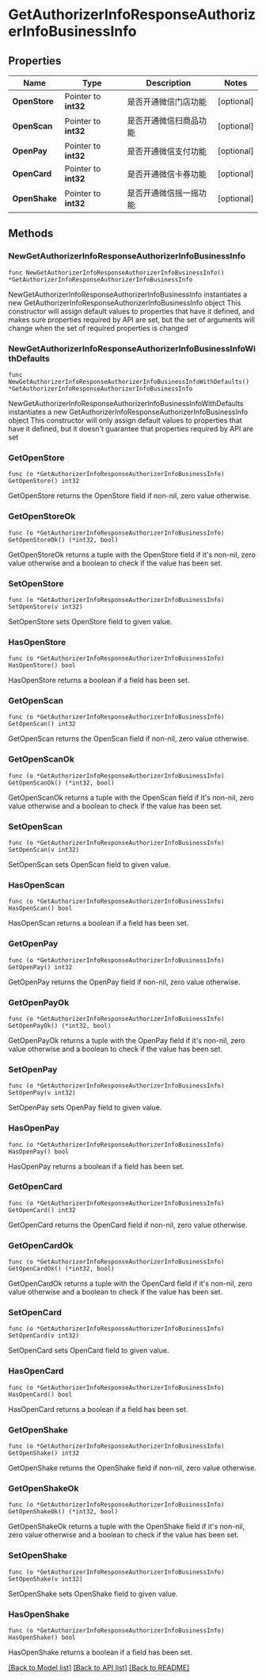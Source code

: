 # GetAuthorizerInfoResponseAuthorizerInfoBusinessInfo

## Properties

Name | Type | Description | Notes
------------ | ------------- | ------------- | -------------
**OpenStore** | Pointer to **int32** | 是否开通微信门店功能 | [optional] 
**OpenScan** | Pointer to **int32** | 是否开通微信扫商品功能 | [optional] 
**OpenPay** | Pointer to **int32** | 是否开通微信支付功能 | [optional] 
**OpenCard** | Pointer to **int32** | 是否开通微信卡券功能 | [optional] 
**OpenShake** | Pointer to **int32** | 是否开通微信摇一摇功能 | [optional] 

## Methods

### NewGetAuthorizerInfoResponseAuthorizerInfoBusinessInfo

`func NewGetAuthorizerInfoResponseAuthorizerInfoBusinessInfo() *GetAuthorizerInfoResponseAuthorizerInfoBusinessInfo`

NewGetAuthorizerInfoResponseAuthorizerInfoBusinessInfo instantiates a new GetAuthorizerInfoResponseAuthorizerInfoBusinessInfo object
This constructor will assign default values to properties that have it defined,
and makes sure properties required by API are set, but the set of arguments
will change when the set of required properties is changed

### NewGetAuthorizerInfoResponseAuthorizerInfoBusinessInfoWithDefaults

`func NewGetAuthorizerInfoResponseAuthorizerInfoBusinessInfoWithDefaults() *GetAuthorizerInfoResponseAuthorizerInfoBusinessInfo`

NewGetAuthorizerInfoResponseAuthorizerInfoBusinessInfoWithDefaults instantiates a new GetAuthorizerInfoResponseAuthorizerInfoBusinessInfo object
This constructor will only assign default values to properties that have it defined,
but it doesn't guarantee that properties required by API are set

### GetOpenStore

`func (o *GetAuthorizerInfoResponseAuthorizerInfoBusinessInfo) GetOpenStore() int32`

GetOpenStore returns the OpenStore field if non-nil, zero value otherwise.

### GetOpenStoreOk

`func (o *GetAuthorizerInfoResponseAuthorizerInfoBusinessInfo) GetOpenStoreOk() (*int32, bool)`

GetOpenStoreOk returns a tuple with the OpenStore field if it's non-nil, zero value otherwise
and a boolean to check if the value has been set.

### SetOpenStore

`func (o *GetAuthorizerInfoResponseAuthorizerInfoBusinessInfo) SetOpenStore(v int32)`

SetOpenStore sets OpenStore field to given value.

### HasOpenStore

`func (o *GetAuthorizerInfoResponseAuthorizerInfoBusinessInfo) HasOpenStore() bool`

HasOpenStore returns a boolean if a field has been set.

### GetOpenScan

`func (o *GetAuthorizerInfoResponseAuthorizerInfoBusinessInfo) GetOpenScan() int32`

GetOpenScan returns the OpenScan field if non-nil, zero value otherwise.

### GetOpenScanOk

`func (o *GetAuthorizerInfoResponseAuthorizerInfoBusinessInfo) GetOpenScanOk() (*int32, bool)`

GetOpenScanOk returns a tuple with the OpenScan field if it's non-nil, zero value otherwise
and a boolean to check if the value has been set.

### SetOpenScan

`func (o *GetAuthorizerInfoResponseAuthorizerInfoBusinessInfo) SetOpenScan(v int32)`

SetOpenScan sets OpenScan field to given value.

### HasOpenScan

`func (o *GetAuthorizerInfoResponseAuthorizerInfoBusinessInfo) HasOpenScan() bool`

HasOpenScan returns a boolean if a field has been set.

### GetOpenPay

`func (o *GetAuthorizerInfoResponseAuthorizerInfoBusinessInfo) GetOpenPay() int32`

GetOpenPay returns the OpenPay field if non-nil, zero value otherwise.

### GetOpenPayOk

`func (o *GetAuthorizerInfoResponseAuthorizerInfoBusinessInfo) GetOpenPayOk() (*int32, bool)`

GetOpenPayOk returns a tuple with the OpenPay field if it's non-nil, zero value otherwise
and a boolean to check if the value has been set.

### SetOpenPay

`func (o *GetAuthorizerInfoResponseAuthorizerInfoBusinessInfo) SetOpenPay(v int32)`

SetOpenPay sets OpenPay field to given value.

### HasOpenPay

`func (o *GetAuthorizerInfoResponseAuthorizerInfoBusinessInfo) HasOpenPay() bool`

HasOpenPay returns a boolean if a field has been set.

### GetOpenCard

`func (o *GetAuthorizerInfoResponseAuthorizerInfoBusinessInfo) GetOpenCard() int32`

GetOpenCard returns the OpenCard field if non-nil, zero value otherwise.

### GetOpenCardOk

`func (o *GetAuthorizerInfoResponseAuthorizerInfoBusinessInfo) GetOpenCardOk() (*int32, bool)`

GetOpenCardOk returns a tuple with the OpenCard field if it's non-nil, zero value otherwise
and a boolean to check if the value has been set.

### SetOpenCard

`func (o *GetAuthorizerInfoResponseAuthorizerInfoBusinessInfo) SetOpenCard(v int32)`

SetOpenCard sets OpenCard field to given value.

### HasOpenCard

`func (o *GetAuthorizerInfoResponseAuthorizerInfoBusinessInfo) HasOpenCard() bool`

HasOpenCard returns a boolean if a field has been set.

### GetOpenShake

`func (o *GetAuthorizerInfoResponseAuthorizerInfoBusinessInfo) GetOpenShake() int32`

GetOpenShake returns the OpenShake field if non-nil, zero value otherwise.

### GetOpenShakeOk

`func (o *GetAuthorizerInfoResponseAuthorizerInfoBusinessInfo) GetOpenShakeOk() (*int32, bool)`

GetOpenShakeOk returns a tuple with the OpenShake field if it's non-nil, zero value otherwise
and a boolean to check if the value has been set.

### SetOpenShake

`func (o *GetAuthorizerInfoResponseAuthorizerInfoBusinessInfo) SetOpenShake(v int32)`

SetOpenShake sets OpenShake field to given value.

### HasOpenShake

`func (o *GetAuthorizerInfoResponseAuthorizerInfoBusinessInfo) HasOpenShake() bool`

HasOpenShake returns a boolean if a field has been set.


[[Back to Model list]](../README.md#documentation-for-models) [[Back to API list]](../README.md#documentation-for-api-endpoints) [[Back to README]](../README.md)


